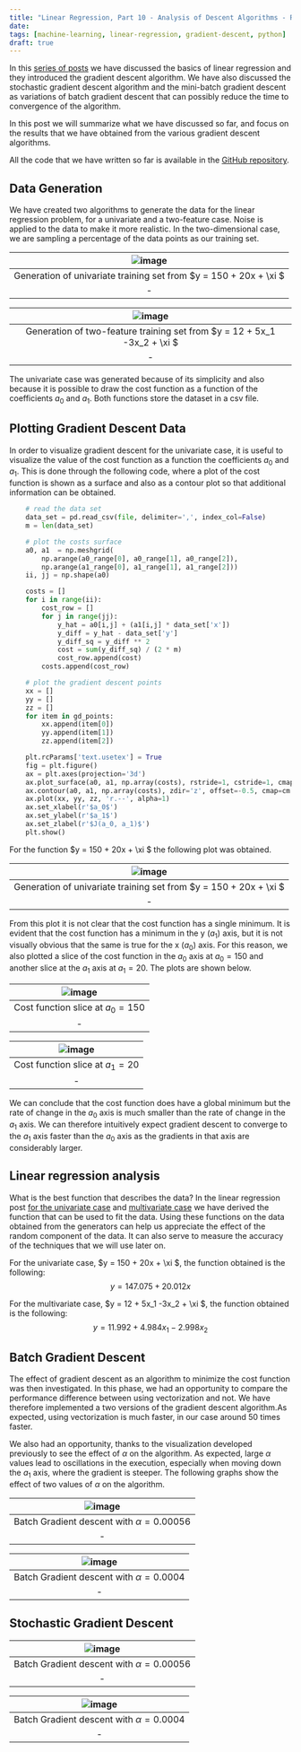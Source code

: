 ```yaml
---
title: "Linear Regression, Part 10 - Analysis of Descent Algorithms - Results obtained"
date: 
tags: [machine-learning, linear-regression, gradient-descent, python]
draft: true
---
```


In this [series of posts](/tags/linear-regression/) we have discussed the basics of linear regression and they introduced the gradient descent algorithm.  We have also discussed the stochastic gradient descent algorithm and the mini-batch gradient descent as variations of batch gradient descent that can possibly reduce the time to convergence of the algorithm.

In this post we will summarize what we have discussed so far, and focus on the results that we have obtained from the various gradient descent algorithms.

All the code that we have written so far is available in the [GitHub repository](https://github.com/carmelgafa/ml_from_scratch/tree/master/algorithms/linear_regression).

## Data Generation

We have created two algorithms to generate the data for the linear regression problem, for a univariate and a two-feature case. Noise is applied to the data to make it more realistic. In the two-dimensional case, we are sampling a percentage of the data points as our training set.

| ![image](/post/img/ml_linearreg_gradientdescent_analysis_gen1.jpeg) |
|:--:|
| Generation of univariate training set from $y = 150 + 20x + \xi $|
|-|

| ![image](/post/img/ml_linearreg_gradientdescent_analysis_gen2.jpeg) |
|:--:|
| Generation of two-feature training set from $y = 12 + 5x_1 -3x_2 + \xi $|
|-|
The univariate case was generated because of its simplicity and also because it is possible to draw the cost function as a function of the coefficients $a_0$ and $a_1$. Both functions store the dataset in a csv file.

## Plotting Gradient Descent Data

In order to visualize gradient descent for the univariate case, it is useful to visualize the value of the cost function as a function the coefficients $a_0$ and $a_1$. This is done through the following code, where a plot of the cost function is shown as a surface and also as a contour plot so that additional information can be obtained.

```Python
    # read the data set
    data_set = pd.read_csv(file, delimiter=',', index_col=False)
    m = len(data_set)

    # plot the costs surface
    a0, a1  = np.meshgrid(
        np.arange(a0_range[0], a0_range[1], a0_range[2]),
        np.arange(a1_range[0], a1_range[1], a1_range[2]))
    ii, jj = np.shape(a0)

    costs = []
    for i in range(ii):
        cost_row = []
        for j in range(jj):
            y_hat = a0[i,j] + (a1[i,j] * data_set['x'])
            y_diff = y_hat - data_set['y']
            y_diff_sq = y_diff ** 2
            cost = sum(y_diff_sq) / (2 * m)
            cost_row.append(cost)
        costs.append(cost_row)

    # plot the gradient descent points
    xx = []
    yy = []
    zz = []
    for item in gd_points:
        xx.append(item[0])
        yy.append(item[1])
        zz.append(item[2])

    plt.rcParams['text.usetex'] = True
    fig = plt.figure()
    ax = plt.axes(projection='3d')
    ax.plot_surface(a0, a1, np.array(costs), rstride=1, cstride=1, cmap='cividis', edgecolor='none', alpha=0.5)
    ax.contour(a0, a1, np.array(costs), zdir='z', offset=-0.5, cmap=cm.coolwarm)
    ax.plot(xx, yy, zz, 'r.--', alpha=1)
    ax.set_xlabel(r'$a_0$')
    ax.set_ylabel(r'$a_1$')
    ax.set_zlabel(r'$J(a_0, a_1)$')
    plt.show()

```

For the function $y = 150 + 20x + \xi $ the following plot was obtained.

| ![image](/post/img/ml_linearreg_gradientdescent_analysis_cost1.jpeg) |
|:--:|
| Generation of univariate training set from $y = 150 + 20x + \xi $|
|-|

From this plot it is not clear that the cost function has a single minimum. It is evident that the cost function has a minimum in the y ($a_1$) axis, but it is not visually obvious that the same is true for the x ($a_0$) axis. For this reason, we also plotted a slice of the cost function in the $a_0$ axis at $a_0 = 150$ and another slice at the $a_1$ axis at $a_1 = 20$. The plots are shown below.

| ![image](/post/img/ml_linearreg_gradientdescent_analysis_cost2.jpeg) |
|:--:|
| Cost function slice at $a_0=150$ |
|-|

| ![image](/post/img/ml_linearreg_gradientdescent_analysis_cost3.jpeg) |
|:--:|
| Cost function slice at $a_1=20$ |
|-|

We can conclude that the cost function does have a global minimum but the rate of change in the $a_0$ axis is much smaller than the rate of change in the $a_1$ axis. We can therefore intuitively expect gradient descent to converge to the $a_1$ axis faster than the $a_0$ axis as the gradients in that axis are considerably larger.

## Linear regression analysis

What is the best function that describes the data? In the linear regression post [for the univariate case](/post/ml_linearreg_univariatederivation) and [multivariate case](/post/ml_linearreg_multivariate) we have derived the function that can be used to fit the data. Using these functions on the data obtained from the generators can help us appreciate the effect of the random component of the data. It can also serve to measure the accuracy of the techniques that we will use later on.

For the univariate case, $y = 150 + 20x + \xi $, the function obtained is the following:
$$y = 147.075 + 20.012 x$$

For the multivariate case, $y = 12 + 5x_1 -3x_2 + \xi $, the function obtained is the following:
$$y = 11.992 + 4.984 x_1 -2.998 x_2$$

## Batch Gradient Descent

The effect of gradient descent as an algorithm to minimize the cost function was then investigated. In this phase, we had an opportunity to compare the performance difference between using vectorization and not. We have therefore implemented a two versions of the gradient descent algorithm.As expected, using vectorization is much faster, in our case around 50 times faster.

We also had an opportunity, thanks to the visualization developed previously to see the effect of $\alpha$ on the algorithm. As expected, large $\alpha$ values lead to oscillations in the execution, especially when moving down the $a_1$ axis, where the gradient is steeper. The following graphs show the effect of two values of $\alpha$ on the algorithm.

| ![image](/post/img/ml_linearreg_gradientdescent_analysis_batch1.jpeg) |
|:--:|
| Batch Gradient descent with $\alpha=0.00056$ |
|-|

| ![image](/post/img/ml_linearreg_gradientdescent_analysis_batch2.jpeg) |
|:--:|
| Batch Gradient descent with $\alpha=0.0004$ |
|-|

## Stochastic Gradient Descent

| ![image](/post/img/ml_linearreg_gradientdescent_analysis_stoc1.jpeg) |
|:--:|
| Batch Gradient descent with $\alpha=0.00056$ |
|-|

| ![image](/post/img/ml_linearreg_gradientdescent_analysis_stoc2.jpeg) |
|:--:|
| Batch Gradient descent with $\alpha=0.0004$ |
|-|
